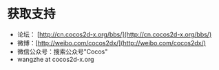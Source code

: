 # 获取支持

- 论坛： [http://cn.cocos2d-x.org/bbs/](http://cn.cocos2d-x.org/bbs/)
- 微博：[http://weibo.com/cocos2dx/](http://weibo.com/cocos2dx/)
- 微信公众号：搜索公众号"Cocos"
- wangzhe at cocos2d-x.org